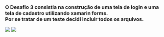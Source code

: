 <div>
    <div>
        <h3>O Desafio 3 consistia na construção de uma tela de login e uma tela de cadastro utilizando xamarin forms.<br />
Por se tratar de um teste decidi incluir todos os arquivos.</h3>
    </div>
    <div>
    <img src="https://i.imgur.com/A4PgIOy.png " />
    <img  src="https://i.imgur.com/Z9fx6Tl.png">
    </div>
<div>
